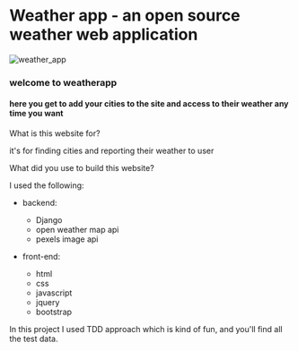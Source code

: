 # Weather app - an open source weather web application

![weather_app](static_root/images/readme.gif)

### welcome to weatherapp

#### here you get to add your cities to the site and access to their weather any time you want

What is this website for?

it's for finding cities and reporting their weather to user

What did you use to build this website?

I used the following:

* backend:
    * Django 
    * open weather map api
    * pexels image api
  

* front-end:
    * html
    * css
    * javascript
    * jquery
    * bootstrap
  
In this project I used TDD approach which is kind of fun, and you'll find all the test data. 